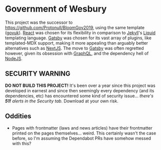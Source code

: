 # Government of Wesbury

This project was the successor to https://github.com/Protonull/BloomGov2019, using the same template ([govuk](https://govuk-react.github.io/govuk-react/)). [React](https://reactjs.org/) was chosen for its flexibility in comparison to [Jekyll](https://jekyllrb.com/)'s [Liquid](https://jekyllrb.com/docs/liquid/) templating language. [Gatsby](https://www.gatsbyjs.com/) was chosen for its vast array of plugins, like templated-MDX support, making it more appealing than arguably better alternatives such as [NextJS](https://nextjs.org/). The move to [Gatsby](https://www.gatsbyjs.com/) was often regretted however, given its obsession with [GraphQL](https://graphql.org/), and the dependency hell of [NodeJS](https://nodejs.org/en/).

## SECURITY WARNING

**DO NOT BUILD THIS PROJECT!** It's been over a year since this project was developed in earnest and since then seemingly every dependency (and its dependencies, etc) has encountered some kind of security issue... *there's **51!** alerts in the Security tab.* Download at your own risk.

## Oddities

- Pages with frontmatter (laws and news articles) have their frontmatter printed on the pages themselves... weird. This certainly wasn't the case before, so I'm assuming the Dependabot PRs have somehow messed with this?